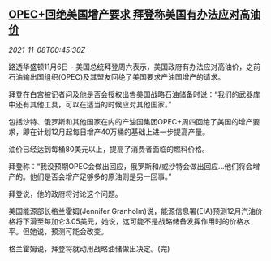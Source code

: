 <!--1636333264000-->
[OPEC+回绝美国增产要求 拜登称美国有办法应对高油价](https://cn.reuters.com/article/opec-usa-oil-output-talks-1106-sat-idCNKBS2HT01N)
------

<div><i>2021-11-08T00:45:30Z</i></div><p>路透华盛顿11月6日 - 美国总统拜登周六表示，美国政府有办法应对高油价，之前石油输出国组织(OPEC)及其盟友回绝了美国要求产油国增产的请求。</p><p>拜登在白宫被记者问及他是否会授权出售美国战略石油储备时说：“我们的武器库中还有其他工具，可以在适当的时候应对其他国家。”</p><p>包括沙特、俄罗斯和其他国家在内的产油国集团OPEC+周四回绝了美国的增产要求，即在计划12月起每日增产40万桶的基础上进一步提高产量。</p><p>油价已经达到每桶80美元以上，提高了消费者面临的燃料价格。</p><p>拜登称：“我没预期OPEC会做出回应，俄罗斯和/或沙特会做出回应...他们将会增产的。他们是否会增产足够多的原油则是另一回事。”</p><p>拜登说，他的政府将讨论这个问题。</p><p>美国能源部长格兰霍姆(Jennifer Granholm)说，能源信息署(EIA)预测12月汽油价格将下滑至每加仑3.05美元，她说，这可能不是战略储备发挥作用时的价格水平。但她说，预测可能会改变。</p><p>格兰霍姆说，拜登将就动用战略油储做出决定。(完)</p>
